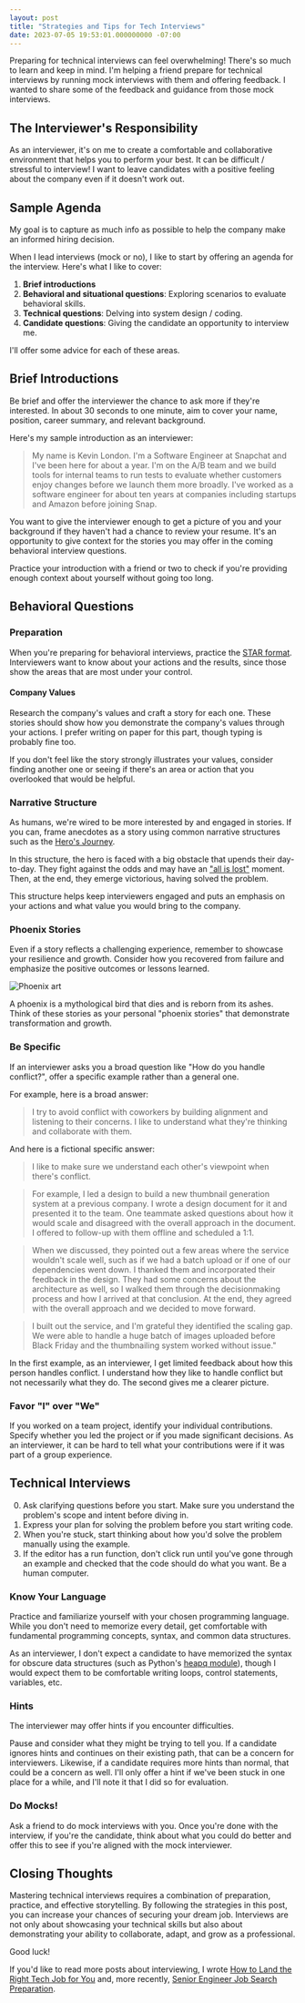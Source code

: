```yaml
---
layout: post
title: "Strategies and Tips for Tech Interviews"
date: 2023-07-05 19:53:01.000000000 -07:00
---
```


Preparing for technical interviews can feel overwhelming!
There's so much to learn and keep in mind.
I'm helping a friend prepare for technical interviews by running mock interviews
with them and offering feedback. I wanted to share some of the feedback
and guidance from those mock interviews.

## The Interviewer's Responsibility

As an interviewer, it's on me to create a comfortable
and collaborative environment that helps you to perform your best.
It can be difficult / stressful to interview!
I want to leave candidates with a positive feeling
about the company even if it doesn't work out.

## Sample Agenda

My goal is to capture as much info as possible to help the company make an
informed hiring decision.

When I lead interviews (mock or no), I like to start by offering an agenda for
the interview. Here's what I like to cover:

1. **Brief introductions**
2. **Behavioral and situational questions**: Exploring scenarios to evaluate behavioral skills.
3. **Technical questions**: Delving into system design / coding.
4. **Candidate questions**: Giving the candidate an opportunity to interview me.

I'll offer some advice for each of these areas.

## Brief Introductions

Be brief and offer the interviewer the chance to ask more if they're interested.
In about 30 seconds to one minute, aim to cover your name, position, career summary,
and relevant background.

Here's my sample introduction as an interviewer:

> My name is Kevin London. I'm a Software Engineer at Snapchat and I've been here
> for about a year. I'm on the A/B team and we build tools
> for internal teams to run tests to evaluate whether customers enjoy changes
> before we launch them more broadly. I've worked as a software engineer for about
> ten years at companies including startups and Amazon before joining Snap.

You want to give the interviewer enough to get a picture of you and your
background if they haven't had a chance to review your resume. It's
an opportunity to give context for the stories you may offer in the coming
behavioral interview questions.

Practice your introduction with a friend or two to check if you're providing
enough context about yourself without going too long.

## Behavioral Questions

### Preparation

When you're preparing for behavioral interviews, practice the
[STAR
format](https://www.indeed.com/career-advice/interviewing/how-to-use-the-star-interview-response-technique).
Interviewers want to know about your actions and the results, since those show
the areas that are most under your control.

#### Company Values

Research the company's values and craft a story for each one.
These stories should show how you demonstrate the company's values through your actions.
I prefer writing on paper for this part, though typing is probably fine too.

If you don't feel like the story strongly illustrates your values, consider finding another one
or seeing if there's an area or action that you overlooked that would be helpful.

### Narrative Structure

As humans, we're wired to be more interested by and engaged in stories.
If you can, frame anecdotes as a story using common narrative structures
such as the [Hero's Journey](https://en.wikipedia.org/wiki/Hero%27s_journey).

In this structure, the hero is faced with a big obstacle that upends
their day-to-day. They fight against the odds and may have an ["all is
lost"](https://storygrid.com/the-all-is-lost-moment-2/) moment. Then, at the
end, they emerge victorious, having solved the problem.

This structure helps keep interviewers engaged and puts an emphasis on your
actions and what value you would bring to the company.

### Phoenix Stories

Even if a story reflects a challenging experience, remember to showcase your
resilience and growth. Consider how you recovered from failure and emphasize the
positive outcomes or lessons learned.

![Phoenix art](/assets/phoenix.jpeg)

A phoenix is a mythological bird that dies and is reborn from its ashes.
Think of these stories as your personal "phoenix stories" that demonstrate
transformation and growth.

### Be Specific

If an interviewer asks you a broad question like "How do you handle conflict?",
offer a specific example rather than a general one.

For example, here is a broad answer:

> I try to avoid conflict with coworkers by building alignment and listening to
> their concerns. I like to understand what they're thinking and collaborate with
> them.

And here is a fictional specific answer:

> I like to make sure we understand each other's viewpoint when there's conflict.

> For example, I led a design to build a new thumbnail generation system at a
> previous company. I wrote a design document for it and presented it to the team.
> One teammate asked questions about how it would scale and disagreed with the
> overall approach in the document. I offered to follow-up with them offline and
> scheduled a 1:1.

> When we discussed, they pointed out a few areas where the
> service wouldn't scale well, such as if we had a batch upload or if one of our
> dependencies went down. I thanked them and incorporated their feedback in the
> design. They had some concerns about the architecture as well, so I walked them
> through the decisionmaking process and how I arrived at that conclusion. At the
> end, they agreed with the overall approach and we decided to move forward.

> I built out the service, and I'm grateful they identified the
> scaling gap. We were able to handle a huge batch of images uploaded before Black
> Friday and the thumbnailing system worked without issue."

In the first example, as an interviewer, I get limited feedback about how
this person handles conflict. I understand how they like to handle conflict but
not necessarily what they do. The second gives me a clearer picture.

### Favor "I" over "We"

If you worked on a team project, identify your individual contributions.
Specify whether you led the project or if you made significant decisions.
As an interviewer, it can be hard to tell what your contributions were if
it was part of a group experience.

## Technical Interviews

0. Ask clarifying questions before you start. Make sure you understand the
   problem's scope and intent before diving in.
1. Express your plan for solving the problem before you start writing code.
2. When you're stuck, start thinking about how you'd solve the problem manually
   using the example.
3. If the editor has a run function, don't click run until you've gone through
   an example and checked that the code should do what you want. Be a human
   computer.

### Know Your Language

Practice and familiarize yourself with your chosen programming language. While
you don't need to memorize every detail, get comfortable with
fundamental programming concepts, syntax, and common data structures.

As an interviewer, I don't expect a candidate to have memorized the syntax for
obscure data structures (such as Python's [heapq module](https://docs.python.org/3/library/heapq.html)), though I would expect
them to be comfortable writing loops, control statements, variables, etc.

### Hints

The interviewer may offer hints if you encounter difficulties.

Pause and consider what they might be trying to tell you. 
If a candidate ignores hints and continues on their existing
path, that can be a concern for interviewers. Likewise, if a candidate requires
more hints than normal, that could be a concern as well. I'll only offer a hint
if we've been stuck in one place for a while, and I'll note it that I did so for
evaluation.

### Do Mocks!

Ask a friend to do mock interviews with you. Once you're done with the interview,
if you're the candidate, think about what you could do better and offer
this to see if you're aligned with the mock interviewer.

## Closing Thoughts

Mastering technical interviews requires a combination of preparation, practice,
and effective storytelling. By following the strategies in this post, you can increase your chances of securing your dream job. Interviews are not only about
showcasing your technical skills but also about demonstrating your ability to
collaborate, adapt, and grow as a professional.

Good luck!

If you'd like to read more posts about interviewing, I wrote
[How to Land the Right Tech Job for You](https://www.kevinlondon.com/2016/01/21/job-hunt-guide) and, more
recently,
[Senior Engineer Job Search Preparation](https://www.kevinlondon.com/2023/05/02/senior-engineer-job-search-preparation).
